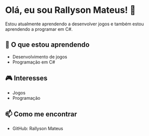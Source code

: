 # Olá, eu sou Rallyson Mateus! 👋

Estou atualmente aprendendo a desenvolver jogos e também estou aprendendo a programar em C#. 

## 🌱 O que estou aprendendo

- Desenvolvimento de jogos
- Programação em C#

## 🎮 Interesses

- Jogos
- Programação

## 📫 Como me encontrar

- GitHub: Rallyson Mateus

